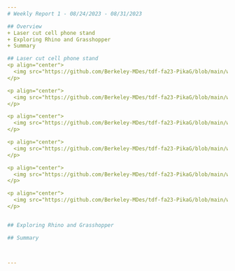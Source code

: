 ```yaml
---
# Weekly Report 1 - 08/24/2023 - 08/31/2023

## Overview
+ Laser cut cell phone stand
+ Exploring Rhino and Grasshopper
+ Summary

## Laser cut cell phone stand
<p align="center">
  <img src="https://github.com/Berkeley-MDes/tdf-fa23-PikaG/blob/main/weekly-reports/pics/lasercut1.jpg" alt="lasercut1" width="500"/>
</p>

<p align="center">
  <img src="https://github.com/Berkeley-MDes/tdf-fa23-PikaG/blob/main/weekly-reports/pics/lasercut2.jpg" alt="lasercut2" width="500"/>
</p>

<p align="center">
  <img src="https://github.com/Berkeley-MDes/tdf-fa23-PikaG/blob/main/weekly-reports/pics/lasercut3.jpg" alt="lasercut3" width="500"/>
</p>

<p align="center">
  <img src="https://github.com/Berkeley-MDes/tdf-fa23-PikaG/blob/main/weekly-reports/pics/lasercut4.jpg" alt="lasercut4" width="500"/>
</p>

<p align="center">
  <img src="https://github.com/Berkeley-MDes/tdf-fa23-PikaG/blob/main/weekly-reports/pics/phonestand1.jpg" alt="phonestand1" width="500"/>
</p>

<p align="center">
  <img src="https://github.com/Berkeley-MDes/tdf-fa23-PikaG/blob/main/weekly-reports/pics/phonestand2.jpg" alt="phonestand2" width="500"/>
</p>


## Exploring Rhino and Grasshopper

## Summary



---
```

